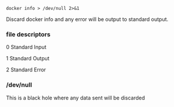 `docker info > /dev/null 2>&1`

Discard docker info and any error will be output to standard output.

### file descriptors

0 Standard Input

1 Standard Output

2 Standard Error

### /dev/null

This is a black hole where any data sent will be discarded
